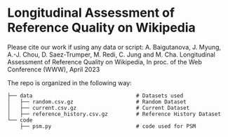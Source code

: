 # Longitudinal Assessment of Reference Quality on Wikipedia

Please cite our work if using any data or script:
A. Baigutanova, J. Myung, A.-J. Chou, D. Saez-Trumper, M. Redi, C. Jung and M. Cha. Longitudinal Assessment of Reference Quality on Wikipedia, In proc. of the Web Conference (WWW), April 2023


The repo is organized in the following way:

```
├── data                                 # Datasets used
│   ├── random.csv.gz                    # Random Dataset
│   ├── current.csv.gz                   # Current Dataset
│   ├── reference_history.csv.gz         # Reference History Dataset
└── code
    ├── psm.py                           # code used for PSM 
```
